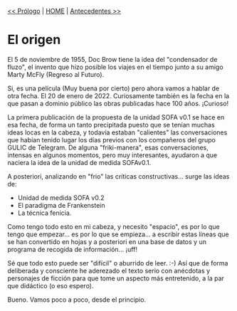 [<< Prólogo](prologo.md) | [HOME](../README.md) | [Antecedentes >>](antecedentes.md)

# El origen

El 5 de noviembre de 1955, Doc Brow tiene la idea del "condensador de fluzo", el invento que hizo posible los viajes en el tiempo junto a su amigo Marty McFly (Regreso al Futuro).

Si, es una película (Muy buena por cierto) pero ahora vamos a hablar de otra fecha. El 20 de enero de 2022. Curiosamente también es la fecha en la que pasan a dominio público las obras publicadas hace 100 años. ¡Curioso!

La primera publicación de la propuesta de la unidad SOFA v0.1 se hace en esa fecha, de forma un tanto precipitada puesto que se tenían muchas ideas locas en la cabeza, y todavía estaban "calientes" las conversaciones que habían tenido lugar los días previos con los compañeros del grupo GULIC de Telegram. De alguna "friki-manera", esas conversaciones, intensas en algunos momentos, pero muy interesantes, ayudaron a que naciera la idea de la unidad de medida SOFAv0.1.

A posteriori, analizando en "frio" las críticas constructivas... surge las ideas de:
* Unidad de medida SOFA v0.2
* El paradigma de Frankenstein
* La técnica fenicia.

Como tengo todo esto en mi cabeza, y necesito "espacio", es por lo que tengo
que empezar... es por lo que se empieza... a escribir estas líneas que se han convertido en hojas y a posteriori en una base de datos y un programa de recogida de información... ¡uff!

Sé que todo esto puede ser "difícil" o aburrido de leer. :-)
Así que de forma deliberada y consciente he aderezado el texto serio con anécdotas y personajes de ficción para que tome un aspecto más entretenido, a la par que didáctico (o eso espero).

Bueno. Vamos poco a poco, desde el principio.
